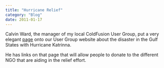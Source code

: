 ```yaml
---
title: "Hurricane Relief"
category: "Blog"
date: 2011-01-17
---
```



Calvin Ward, the manager of my local ColdFusion User Group, put a very elegant [page](http://www.jaxfusion.org/gulfcoast_katrina.cfm) onto our User Group website about the disaster in the Gulf States with Hurricane Katrinna.

He has links on that page that will allow people to donate to the different NGO that are aiding in the relief effort.